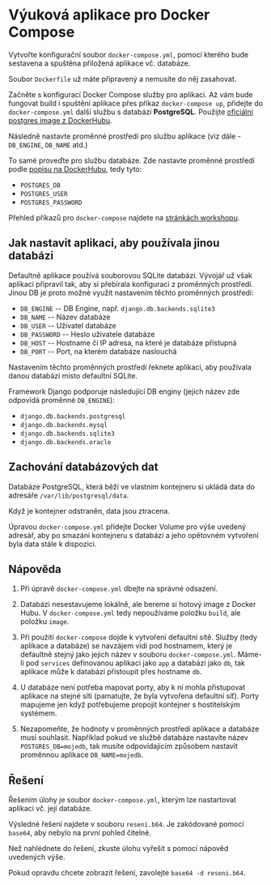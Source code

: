 # Výuková aplikace pro Docker Compose

Vytvořte konfigurační soubor `docker-compose.yml`, pomocí kterého bude sestavena a spuštěna přiložená aplikace vč. databáze.

Soubor `Dockerfile` už máte připravený a nemusíte do něj zasahovat.

Začněte s konfigurací Docker Compose služby pro aplikaci. Až vám bude fungovat build i spuštění aplikace přes příkaz `docker-compose up`, přidejte do `docker-compose.yml` další službu s databází **PostgreSQL**. Použijte [oficiální postgres image z DockerHubu](https://hub.docker.com/_/postgres).

Následně nastavte proměnné prostředí pro službu aplikace (viz dále - `DB_ENGINE`, `DB_NAME` atd.)

To samé proveďte pro službu databáze. Zde nastavte proměnné prostředí podle [popisu na DockerHubu](https://hub.docker.com/_/postgres), tedy tyto:

- `POSTGRES_DB`
- `POSTGRES_USER`
- `POSTGRES_PASSWORD`

Přehled příkazů pro `docker-compose` najdete na [stránkách workshopu](https://czechitas.orchi.page/linux/docker/).

## Jak nastavit aplikaci, aby používala jinou databázi

Defaultně aplikace používá souborovou SQLite databázi.
Vývojář už však aplikaci připravil tak, aby si přebírala konfiguraci z proměnných prostředí.
Jinou DB je proto možné využít nastavením těchto proměnných prostředí:

- `DB_ENGINE` -- DB Engine, např. `django.db.backends.sqlite3`
- `DB_NAME` -- Název databáze
- `DB_USER` -- Uživatel databáze
- `DB_PASSWORD` -- Heslo uživatele databáze
- `DB_HOST` -- Hostname či IP adresa, na které je databáze přístupná
- `DB_PORT` -- Port, na kterém databáze naslouchá

Nastavením těchto proměnných prostředí řeknete aplikaci, aby používala danou databázi místo defaultní SQLite.

Framework Django podporuje následující DB enginy (jejich název zde odpovídá proměnné `DB_ENGINE`):

- `django.db.backends.postgresql`
- `django.db.backends.mysql`
- `django.db.backends.sqlite3`
- `django.db.backends.oracle`

## Zachování databázových dat

Databáze PostgreSQL, která běží ve vlastním kontejneru si ukládá data do adresáře `/var/lib/postgresql/data`.

Když je kontejner odstraněn, data jsou ztracena.

Úpravou `docker-compose.yml` přidejte Docker Volume pro výše uvedený adresář, aby po smazání kontejneru s databází a jeho opětovném vytvoření byla data stále k dispozici.

## Nápověda

1. Při úpravě `docker-compose.yml` dbejte na správné odsazení.

2. Databázi nesestavujeme lokálně, ale bereme si hotový image z Docker Hubu. V `docker-compose.yml` tedy nepoužíváme položku `build`, ale položku `image`.

3. Při použití `docker-compose` dojde k vytvoření defaultní sítě. Služby (tedy aplikace a databáze) se navzájem vidí pod hostnamem, který je defaultně stejný jako jejich název v souboru `docker-compose.yml`. Máme-li pod `services` definovanou aplikaci jako `app` a databázi jako `db`, tak aplikace může k databázi přistoupit přes hostname `db`.

4. U databáze není potřeba mapovat porty, aby k ní mohla přistupovat aplikace na stejné síti (pamatujte, že byla vytvořena defaultní síť). Porty mapujeme jen když potřebujeme propojit kontejner s hostitelským systémem.

5. Nezapomeňte, že hodnoty v proměnných prostředí aplikace a databáze musí souhlasit. Například pokud ve službě databáze nastavíte název `POSTGRES_DB=mojedb`, tak musíte odpovídajícím způsobem nastavit proměnnou aplikace `DB_NAME=mojedb`.

## Řešení

Řešením úlohy je soubor `docker-compose.yml`, kterým lze nastartovat aplikaci vč. její databáze.

Výsledné řešení najdete v souboru `reseni.b64`. Je zakódované pomocí `base64`, aby nebylo na první pohled čitelné.

Než nahlédnete do řešení, zkuste úlohu vyřešit s pomocí nápověd uvedených výše.

Pokud opravdu chcete zobrazit řešení, zavolejte `base64 -d reseni.b64`.
